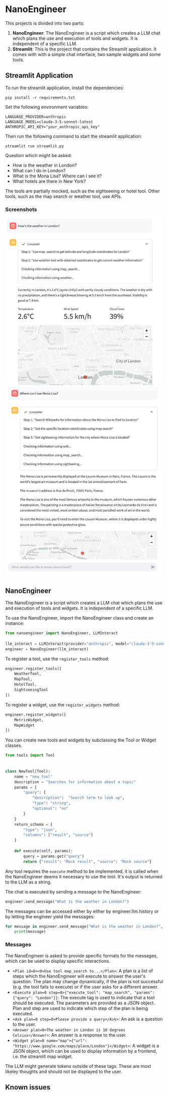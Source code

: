 # NanoEngineer
This projects is divided into two parts:

1. **NanoEngineer**: The NanoEngineer is a script which creates a LLM chat
which plans the use and execution of tools and widgets. It is independent
of a specific LLM.
2. **Streamlit**: This is the project that contains the Streamlit application.
It comes with with a simple chat interface, two sample widgets and some tools.

## Streamlit Application
To run the streamlit application, install the dependencies:
```
pip install -r requirements.txt
```

Set the following environment variables:

```
LANGUAGE_PROVIDER=anthropic
LANGUAGE_MODEL=claude-3-5-sonnet-latest
ANTHROPIC_API_KEY="your_anthropic_api_key"
```
Then run the following command to start the streamlit application:
```
streamlit run streamlit.py
```
Question which might be asked:
- How is the weather in London?
- What can I do in London?
- What is the Mona Lisa? Where can I see it?
- What hotels are there in New York?

The tools are partially mocked, such as the sightseeing or hotel tool.
Other tools, such as the map search or weather tool, use APIs.

### Screenshots

![Streamlit Chat Interface](screenshot_1.png)
![Tool Execution Example](screenshot_2.png)

## NanoEngineer

The NanoEngineer is a script which creates a LLM chat
which plans the use and execution of tools and widgets. It is independent
of a specific LLM.

To use the NanoEngineer, import the NanoEngineer class and create an instance:
```python
from nanoengineer import NanoEngineer, LLMInteract

llm_interact = LLMInteract(provider="anthropic", model="claude-3-5-sonnet-latest", api_key="your_anthropic_api_key")
engineer = NanoEngineer(llm_interact)
```
To register a tool, use the `register_tools` method:
```python
engineer.register_tools([
    WeatherTool,
    MapTool,
    HotelTool,
    SightseeingTool
])
```
To register a widget, use the `register_widgets` method:
```python
engineer.register_widgets([
    MetricWidget,
    MapWidget
])
```
You can create new tools and widgets by subclassing the Tool or Widget classes.
```python
from tools import Tool


class NewTool(Tool):
    name = "new_tool"
    description = "Searches for information about a topic"
    params = {
        "query": {
            "description":  "Search term to look up",
            "type": "string", 
            "optional": "no"
        }
    }
    return_schema = {
        "type": "json",
        "columns": ["result", "source"]
    }

    def execute(self, params):
        query = params.get("query")
        return {"result": "Mock result", "source": "Mock source"}
```
Any tool requires the `execute` method to be implemented, it is 
called when the NanoEngineer deems it necessary to use the tool.
It's output is returned to the LLM as a string.

The chat is executed by sending a message to the NanoEngineer:
```python
engineer.send_message("What is the weather in London?")
```
The messages can be accessed either by either by engineer.llm.history
or by letting the engineer yield the messages:
```python
for message in engineer.send_message("What is the weather in London?", yield_messages=True):
    print(message)
```
### Messages
The NanoEngineer is asked to provide specific formats for the messages,
which can be used to display specific interactions.
- `<Plan id=0><0>Use tool map_search to...</Plan>`: A plan is a list of steps which the NanoEngineer will execute to answer the user's question.
The plan may change dynamically, if the plan is not successful (e.g. the tool fails to execute) or if the user asks for a different answer.
- `<Execute plan=0 step=0>{"execute_tool": "map_search", "params": {"query": "London"}}`: The execute tag is used to indicate that a tool should be executed. The parameters are provided as a JSON object. Plan and step are used to indicate which step of the plan is being executed.
- `<Ask plan=0 step=0>Please provide a query</Ask>`: An ask is a question to the user.
- `<Answer plan=0>The weather in London is 10 degrees Celsius</Answer>`: An answer is a response to the user.
- `<Widget plan=0 name="map">{"url": "https://www.google.com/maps/place/London"}</Widget>`: A widget is a JSON object, which can be used to display information by a frontend, i.e. the streamlit map widget.

The LLM might generate tokens outside of these tags.
These are most likeley thoughts and should not be displayed to the user.
## Known issues
